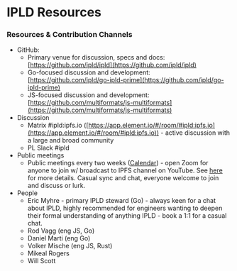 # IPLD Resources

### **Resources & Contribution Channels**

* GitHub:
  * Primary venue for discussion, specs and docs:[https://github.com/ipld/ipld](https://github.com/ipld/ipld)
  * Go-focused discussion and development:[https://github.com/ipld/go-ipld-prime](https://github.com/ipld/go-ipld-prime)
  * JS-focused discussion and development:[https://github.com/multiformats/js-multiformats](https://github.com/multiformats/js-multiformats)
* Discussion
  * Matrix #ipld:ipfs.io ([https://app.element.io/#/room/#ipld:ipfs.io](https://app.element.io/#/room/#ipld:ipfs.io)) - active discussion with a large and broad community
  * PL Slack #ipld
* Public meetings
  * Public meetings every two weeks ([Calendar](https://calendar.google.com/calendar/u/0/embed?src=ipfs.io\_eal36ugu5e75s207gfjcu0ae84@group.calendar.google.com\&ctz=UTC)) - open Zoom for anyone to join w/ broadcast to IPFS channel on YouTube. See [here](https://github.com/ipld/team-mgmt) for more details. Casual sync and chat, everyone welcome to join and discuss or lurk.
* People
  * Eric Myhre - primary IPLD steward (Go) - always keen for a chat about IPLD, highly recommended for engineers wanting to deepen their formal understanding of anything IPLD - book a 1:1 for a casual chat.
  * Rod Vagg (eng JS, Go)
  * Daniel Marti (eng Go)
  * Volker Mische (eng JS, Rust)
  * Mikeal Rogers
  * Will Scott
